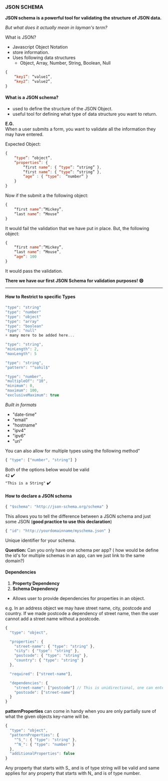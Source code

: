 ### JSON SCHEMA

**JSON schema is a powerful tool for validating the structure of JSON data.**

_But what does it actually mean in layman's term?_

What is JSON?
* Javascript Object Notation
* store information.
* Uses following data structures
    * Object, Array, Number, String, Boolean, Null  

```js
{  
	“key1”: “value1”,
	“key2”: “value2”,
}
```

#### What is a JSON schema?
* used to define the structure of the JSON Object.
* useful tool for defining what type of data structure you want to return.

**E.G.**  
When a user submits a form, you want to validate all the information they may have entered.

Expected Object:
```js
{
	“type”: “object”,
	“properties”: {
		“first name”: { “type”: “string” },
		“first name”: { “type”: “string” },
		“age” : { “type”:  “number” }
	}
}
```
Now if the submit a the following object:  
```js
{
	“first name”:”Mickey”,
	“last name”: “Mouse”
}
```
It would fail the validation that we have put in place. But, the following object:  
```js
{
	“first name”:”Mickey”,
	“last name”: “Mouse”,
	“age”: 100
}
```
It would pass the validation.

**There we have our first JSON Schema for validation purposes! :smile:**


-------------------------------------------------

#### How to Restrict to specific Types

```js
"type": "string"
"type": "number"
"type": "object"
"type": "array"
"type": "boolean"
"type": "null"
+ many more to be added here...
```

```js
"type": "string",
"minLength": 2,
"maxLength": 5
```

```js
"type": "string",
"pattern": "^sohil$"
```

```js
"type": "number",
"multipleOf": "10",
"minimum": 0,
"maximum": 100,
"exclusiveMaximum": true
```

_Built in formats_
- "date-time"
- "email"
- "hostname"
- "ipv4"
- "ipv6"
- "uri"

You can also allow for multiple types using the following method"

```js
{ "type": ["number", "string"] }

```
Both of the options below would be valid  
`42` :heavy_check_mark:  
`"This is a String"` :heavy_check_mark:  

#### How to declare a JSON schema


```js
{ "$schema": "http://json-schema.org/schema" }
```

This allows you to tell the difference between a JSON schema and just some JSON (**good practice to use this declaration**)

```js
{ "id": "http://yourdomainname/myschema.json" }
```
Unique identifier for your schema.

**Question:** Can you only have one schema per app? ( how would be define the id's for multiple schemas in an app, can we just link to the same domain?)


#### Dependencies

1. **Property Dependency**
2. **Schema Dependency**

- Allows user to provide dependencies for properties in an object.

e.g.
In an address object we may have street name, city, postcode and country.
If we made postcode a dependency of street name, then the user cannot add a street name without a postcode.

```js
{
  "type": "object",

  "properties": {
    "street-name": { "type": "string" },
    "city": { "type": "string" },
    "postcode": { "type": "string" },
    "country": { "type": "string" }
  },

  "required": ["street-name"],

  "dependencies": {
    "street-name": ["postcode"] // This is unidirectional, one can enter postcode without street-name, but not a street-name without a postcode. To make it bidirectional we can add the extra dependency as such
    "postcode": ["street-name"]
  }
}
```

**patternProperties** can come in handy when you are only partially sure of what the given objects key-name will be.

```js
{
  "type": "object",
  "patternProperties": {
    "^S_": { "type": "string" },
    "^N_": { "type": "number" }
  },
  "additionalProperties": false
}
```

Any property that starts with S_ and is of type string will be valid and same applies for any property that starts with N_ and is of type number.
